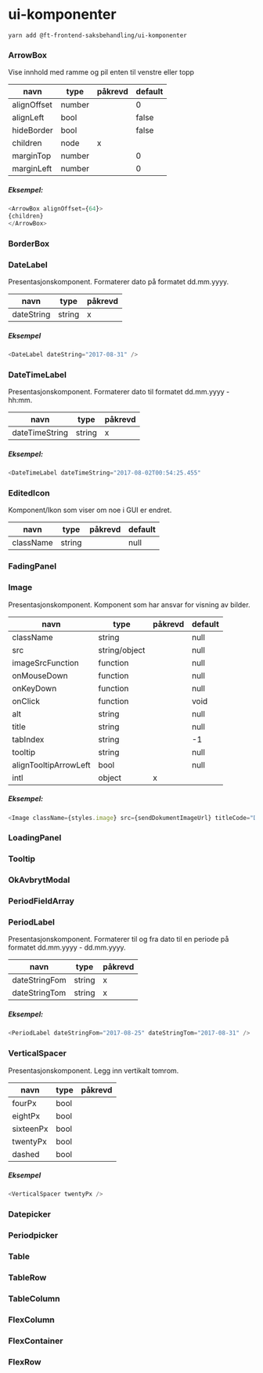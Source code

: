 # ui-komponenter

```
yarn add @ft-frontend-saksbehandling/ui-komponenter
```

### ArrowBox
Vise innhold med ramme og pil enten til venstre eller topp

| navn        | type   | påkrevd | default |
|-------------|--------|---------|---------|
| alignOffset | number |         | 0       |
| alignLeft   | bool   |         | false   |
| hideBorder  | bool   |         | false   |
| children    | node   | x       |         |
| marginTop   | number |         | 0       |
| marginLeft  | number |         | 0       |

 ##### Eksempel:
 ```js
 <ArrowBox alignOffset={64}>
 {children}
 </ArrowBox>
 ```

### BorderBox
### DateLabel
Presentasjonskomponent. Formaterer dato på formatet dd.mm.yyyy.

| navn       | type   | påkrevd |
|------------|--------|---------|
| dateString | string | x       |

##### Eksempel
```js
<DateLabel dateString="2017-08-31" />
```

### DateTimeLabel
Presentasjonskomponent. Formaterer dato til formatet dd.mm.yyyy - hh:mm.

| navn           | type   | påkrevd |
|----------------|--------|---------|
| dateTimeString | string | x       |

##### Eksempel:
```js
<DateTimeLabel dateTimeString="2017-08-02T00:54:25.455"
```

### EditedIcon
Komponent/Ikon som viser om noe i GUI er endret.

| navn                  | type          | påkrevd | default |
|-----------------------|---------------|---------|---------|
| className             | string        |         | null    |

### FadingPanel
### Image
Presentasjonskomponent. Komponent som har ansvar for visning av bilder.

| navn                  | type          | påkrevd | default |
|-----------------------|---------------|---------|---------|
| className             | string        |         | null    |
| src                   | string/object |         | null    |
| imageSrcFunction      | function      |         | null    |
| onMouseDown           | function      |         | null    |
| onKeyDown             | function      |         | null    |
| onClick               | function      |         | void    |
| alt                   | string        |         | null    |
| title                 | string        |         | null    |
| tabIndex              | string        |         | -1      |
| tooltip               | string        |         | null    |
| alignTooltipArrowLeft | bool          |         | null    |
| intl                  | object        | x       |         |

##### Eksempel:
```js
<Image className={styles.image} src={sendDokumentImageUrl} titleCode="DocumentListInnsyn.Send" altCode="DocumentListInnsyn.Send" />
```

### LoadingPanel
### Tooltip
### OkAvbrytModal
### PeriodFieldArray
### PeriodLabel
Presentasjonskomponent. Formaterer til og fra dato til en periode på formatet dd.mm.yyyy - dd.mm.yyyy.

| navn          | type   | påkrevd |
|---------------|--------|---------|
| dateStringFom | string | x       |
| dateStringTom | string | x       |

##### Eksempel:
```js
<PeriodLabel dateStringFom="2017-08-25" dateStringTom="2017-08-31" />
```

### VerticalSpacer
Presentasjonskomponent. Legg inn vertikalt tomrom.

| navn      | type | påkrevd |
|-----------|------|---------|
| fourPx    | bool |         |
| eightPx   | bool |         |
| sixteenPx | bool |         |
| twentyPx  | bool |         |
| dashed    | bool |         |

##### Eksempel
```js
<VerticalSpacer twentyPx />
```

### Datepicker
### Periodpicker
### Table
### TableRow
### TableColumn
### FlexColumn
### FlexContainer
### FlexRow
